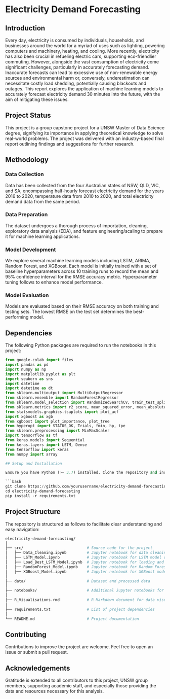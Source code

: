 # Electricity Demand Forecasting

## Introduction

Every day, electricity is consumed by individuals, households, and businesses around the world for a myriad of uses such as lighting, powering computers and machinery, heating, and cooling. More recently, electricity has also been crucial in refueling electric cars, supporting eco-friendlier commuting. However, alongside the vast consumption of electricity come significant challenges, particularly in accurately forecasting demand. Inaccurate forecasts can lead to excessive use of non-renewable energy sources and environmental harm or, conversely, underestimation can necessitate costly load shedding, potentially causing blackouts and outages. This report explores the application of machine learning models to accurately forecast electricity demand 30 minutes into the future, with the aim of mitigating these issues.

## Project Status

This project is a group capstone project for a UNSW Master of Data Science degree, signifying its importance in applying theoretical knowledge to solve real-world problems. The project was delivered with an industry-based final report outlining findings and suggestions for further research.

## Methodology

### Data Collection

Data has been collected from the four Australian states of NSW, QLD, VIC, and SA, encompassing half-hourly forecast electricity demand for the years 2016 to 2020, temperature data from 2010 to 2020, and total electricity demand data from the same period.

### Data Preparation

The dataset undergoes a thorough process of importation, cleaning, exploratory data analysis (EDA), and feature engineering/scaling to prepare it for machine learning applications.

### Model Development

We explore several machine learning models including LSTM, ARIMA, Random Forest, and XGBoost. Each model is initially trained with a set of baseline hyperparameters across 10 training runs to record the mean and 95% confidence interval for the RMSE accuracy metric. Hyperparameter tuning follows to enhance model performance.

### Model Evaluation

Models are evaluated based on their RMSE accuracy on both training and testing sets. The lowest RMSE on the test set determines the best-performing model.

## Dependencies

The following Python packages are required to run the notebooks in this project:

```python
from google.colab import files
import pandas as pd
import numpy as np
import matplotlib.pyplot as plt
import seaborn as sns
import datetime
import datetime as dt
from sklearn.multioutput import MultiOutputRegressor
from sklearn.ensemble import RandomForestRegressor
from sklearn.model_selection import RandomizedSearchCV, train_test_split, GridSearchCV, cross_val_score, cross_val_predict
from sklearn.metrics import r2_score, mean_squared_error, mean_absolute_error, mean_squared_log_error, mean_absolute_percentage_error, accuracy_score
from statsmodels.graphics.tsaplots import plot_acf
import xgboost as xgb
from xgboost import plot_importance, plot_tree
from hyperopt import STATUS_OK, Trials, fmin, hp, tpe
from sklearn.preprocessing import MinMaxScaler
import tensorflow as tf
from keras.models import Sequential
from keras.layers import LSTM, Dense
from tensorflow import keras
from numpy import array

## Setup and Installation

Ensure you have Python (>= 3.7) installed. Clone the repository and install the required dependencies:

```bash
git clone https://github.com/yourusername/electricity-demand-forecasting.git
cd electricity-demand-forecasting
pip install -r requirements.txt
```

## Project Structure

The repository is structured as follows to facilitate clear understanding and easy navigation:

```bash
electricity-demand-forecasting/
│
├── src/                            # Source code for the project
│   ├── Data_Cleaning.ipynb         # Jupyter notebook for data cleaning and preparation
│   ├── LSTM_Model.ipynb            # Jupyter notebook for LSTM model development and training
│   ├── Load_Best_LSTM_Model.ipynb  # Jupyter notebook for loading and evaluating the best LSTM model
│   ├── RandomForest_Model.ipynb    # Jupyter notebook for Random Forest model development and training
│   ├── XGBoost_Model.ipynb         # Jupyter notebook for XGBoost model development and training
│
├── data/                           # Dataset and processed data
│
├── notebooks/                      # Additional Jupyter notebooks for EDA and model tuning
│
├── R_Visualisations.rmd            # R Markdown document for data visualisation
│
├── requirements.txt                # List of project dependencies
│
└── README.md                       # Project documentation
```

## Contributing

Contributions to improve the project are welcome. Feel free to open an issue or submit a pull request.


## Acknowledgements

Gratitude is extended to all contributors to this project, UNSW group members, supporting academic staff, and especially those providing the data and resources necessary for this analysis.
